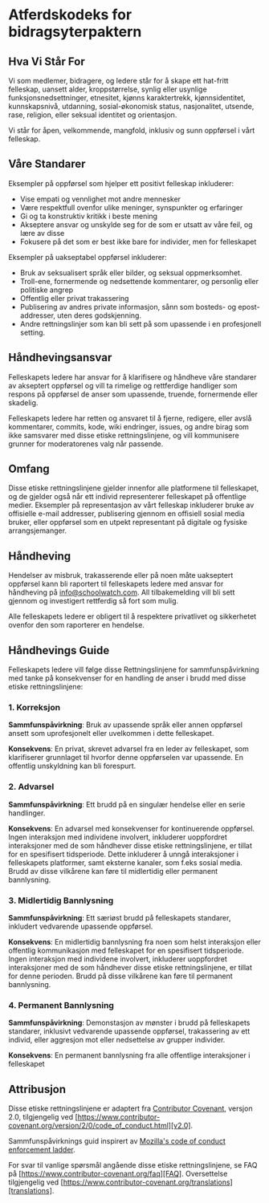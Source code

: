 
# Atferdskodeks for bidragsyterpaktern

## Hva Vi Står For

Vi som medlemer, bidragere, og ledere står for å skape ett hat-fritt felleskap,
uansett alder, kroppstørrelse, synlig eller usynlige funksjonsnedsettninger,
etnesitet, kjønns karaktertrekk, kjønnsidentitet, kunnskapsnivå, utdanning,
sosial-økonomisk status, nasjonalitet, utsende, rase, religion, eller seksual
identitet og orientasjon.

Vi står for åpen, velkommende, mangfold, inklusiv og sunn oppførsel i vårt felleskap.

## Våre Standarer

Eksempler på oppførsel som hjelper ett positivt felleskap inkluderer:

* Vise empati og vennlighet mot andre mennesker
* Være respektfull ovenfor ulike meninger, synspunkter og erfaringer
* Gi og ta konstruktiv kritikk i beste mening
* Akseptere ansvar og unskylde seg for de som er utsatt av våre feil,
  og lære av disse
* Fokusere på det som er best ikke bare for individer, men for felleskapet

Eksempler på uakseptabel oppførsel inkluderer:

* Bruk av seksualisert språk eller bilder, og seksual oppmerksomhet.
* Troll-ene, fornermende og nedsettende kommentarer, og personlig eller politiske angrep
* Offentlig eller privat trakassering
* Publisering av andres private informasjon, sånn som bosteds- og epost-addresser,
  uten deres godskjenning.
* Andre rettningslinjer som kan bli sett på som upassende i en profesjonell setting.

## Håndhevingsansvar

Felleskapets ledere har ansvar for å klarifisere og håndheve våre standarer av
akseptert oppførsel og vill ta rimelige og rettferdige handliger som respons på
oppførsel de anser som upassende, truende, fornermende eller skadelig.

Felleskapets ledere har retten og ansvaret til å fjerne, redigere, eller avslå
kommentarer, commits, kode, wiki endringer, issues, og andre birag som ikke
samsvarer med disse etiske rettningslinjene, og vill kommunisere grunner for
moderatorenes valg når passende.

## Omfang

Disse etiske rettningslinjene gjelder innenfor alle platformene til felleskapet, og
de gjelder også når ett individ representerer felleskapet på offentlige medier.
Eksempler på representasjon av vårt felleskap inkluderer bruke av offisielle e-mail
addresser, publisering gjennom en offisiell sosial media bruker, eller oppførsel som en
utpekt representant på digitale og fysiske arrangsjemanger.

## Håndheving

Hendelser av misbruk, trakasserende eller på noen måte uakseptert oppførsel kann
bli raportert til felleskapets ledere med ansvar for håndheving på
[info@schoolwatch.com](mailto:info@schoolwatch.com).
All tilbakemelding vill bli sett gjennom og investigert rettferdig så fort som mulig.

Alle felleskapets ledere er obligert til å respektere privatlivet og sikkerhetet ovenfor
den som raporterer en hendelse.

## Håndhevings Guide

Felleskapets ledere vill følge disse Rettningslinjene for sammfunspåvirkning med
tanke på konsekvenser for en handling de anser i brudd med disse etiske rettningslinjene:

### 1. Korreksjon

**Sammfunspåvirkning**: Bruk av upassende språk eller annen oppførsel ansett som
uprofesjonelt eller uvelkommen i dette felleskapet.

**Konsekvens**: En privat, skrevet advarsel fra en leder av felleskapet, som
klarifiserer grunnlaget til hvorfor denne oppførselen var upassende. En offentlig
unskyldning kan bli forespurt.

### 2. Advarsel

**Sammfunspåvirkning**: Ett brudd på en singulær hendelse eller en serie handlinger.

**Konsekvens**: En advarsel med konsekvenser for kontinuerende oppførsel. Ingen
interaksjon med individene involvert, inkluderer uoppfordret interaksjoner med
de som håndhever disse etiske rettningslinjene, er tillat for en spesifisert tidsperiode.
Dette inkluderer å unngå interaksjoner i felleskapets platformer, samt eksterne
kanaler, som f.eks sosial media. Brudd av disse vilkårene kan føre til midlertidig
eller permanent bannlysning.

### 3. Midlertidig Bannlysning

**Sammfunspåvirkning**: Ett særiøst brudd på felleskapets standarer, inkludert
vedvarende upassende oppførsel.

**Konsekvens**: En midlertidig bannlysning fra noen som helst interaksjon eller
offentlig kommunikasjon med felleskapet for en spesifisert tidsperiode. Ingen
interaksjon med individene involvert, inkluderer uoppfordret interaksjoner med
de som håndhever disse etiske rettningslinjene, er tillat for denne perioden.
Brudd på disse vilkårene kan føre til permanent bannlysning.

### 4. Permanent Bannlysning

**Sammfunspåvirkning**: Demonstasjon av mønster i brudd på felleskapets standarer,
inklusivt vedvarende upassende oppførsel, trakassering av ett individ, eller
aggresjon mot eller nedsettelse av grupper individer.

**Konsekvens**: En permanent bannlysning fra alle offentlige interaksjoner i
felleskapet

## Attribusjon

Disse etiske rettningslinjene er adaptert fra [Contributor Covenant][homepage],
versjon 2.0, tilgjengelig ved
[https://www.contributor-covenant.org/version/2/0/code_of_conduct.html][v2.0].

Sammfunspåvirknings guid inspirert av
[Mozilla's code of conduct enforcement ladder][Mozilla CoC].

For svar til vanlige spørsmål angående disse etiske rettningslinjene, se FAQ på
[https://www.contributor-covenant.org/faq][FAQ]. Oversettelse tilgjengelig
ved [https://www.contributor-covenant.org/translations][translations].

[homepage]: https://www.contributor-covenant.org
[v2.0]: https://www.contributor-covenant.org/version/2/0/code_of_conduct.html
[Mozilla CoC]: https://github.com/mozilla/diversity
[FAQ]: https://www.contributor-covenant.org/faq
[translations]: https://www.contributor-covenant.org/translations
